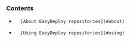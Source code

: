 <!-- usedin: [ _legacy_docker/deployment] - post: -->


### Contents

*		[About EasyDeploy repositories](#about)
*		[Using EasyDeploy repositories](#using)

